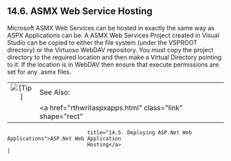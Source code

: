 <div>

<div>

<div>

<div>

## 14.6. ASMX Web Service Hosting

</div>

</div>

</div>

Microsoft ASMX Web Services can be hosted in exactly the same way as
ASPX Applications can be. A ASMX Web Services Project created in Visual
Studio can be copied to either the file system (under the VSPROOT
directory) or the Virtuoso WebDAV repository. You must copy the project
directory to the required location and then make a Virtual Directory
pointing to it. If the location is in WebDAV then ensure that execute
permissions are set for any .asmx files.

<div>

|                            |                                                                          |
|:--------------------------:|:-------------------------------------------------------------------------|
| ![\[Tip\]](images/tip.png) | See Also:                                                                |
|                            | <a href="rthwritaspxapps.html" class="link" shape="rect"                 
                              title="14.5. Deploying ASP.Net Web Applications">ASP.Net Web Application  
                              Hosting</a>                                                               |

</div>

</div>
